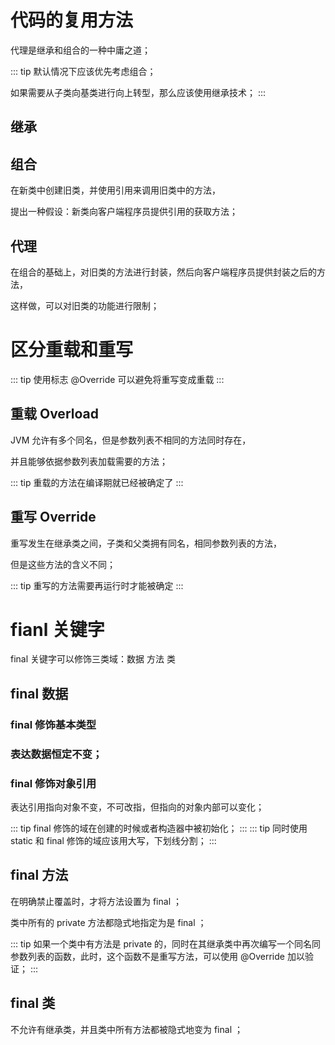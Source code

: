 # 代码的复用方法

 

代理是继承和组合的一种中庸之道；

::: tip 
默认情况下应该优先考虑组合；

如果需要从子类向基类进行向上转型，那么应该使用继承技术；
:::
 

## 继承

## 组合

在新类中创建旧类，并使用引用来调用旧类中的方法，

提出一种假设：新类向客户端程序员提供引用的获取方法；

## 代理

在组合的基础上，对旧类的方法进行封装，然后向客户端程序员提供封装之后的方法，

这样做，可以对旧类的功能进行限制；

 

 

# 区分重载和重写

 

::: tip 
使用标志 @Override 可以避免将重写变成重载
:::
 

## 重载 Overload

JVM 允许有多个同名，但是参数列表不相同的方法同时存在，

并且能够依据参数列表加载需要的方法；

::: tip 
重载的方法在编译期就已经被确定了
:::
 

## 重写 Override

重写发生在继承类之间，子类和父类拥有同名，相同参数列表的方法，

但是这些方法的含义不同；

::: tip 
重写的方法需要再运行时才能被确定
:::
 

 

# fianl 关键字

 

final 关键字可以修饰三类域：数据 方法 类

 

## final 数据

### final 修饰基本类型

### 表达数据恒定不变；

### final 修饰对象引用

表达引用指向对象不变，不可改指，但指向的对象内部可以变化；

::: tip 
final 修饰的域在创建的时候或者构造器中被初始化；
:::
::: tip 
同时使用 static 和 final 修饰的域应该用大写，下划线分割；
:::
 

## final 方法

在明确禁止覆盖时，才将方法设置为 final ；

类中所有的 private 方法都隐式地指定为是 final ；

 

::: tip 
如果一个类中有方法是 private 的，同时在其继承类中再次编写一个同名同参数列表的函数，此时，这个函数不是重写方法，可以使用 @Override 加以验证；
:::
 

## final 类

不允许有继承类，并且类中所有方法都被隐式地变为 final ；

 